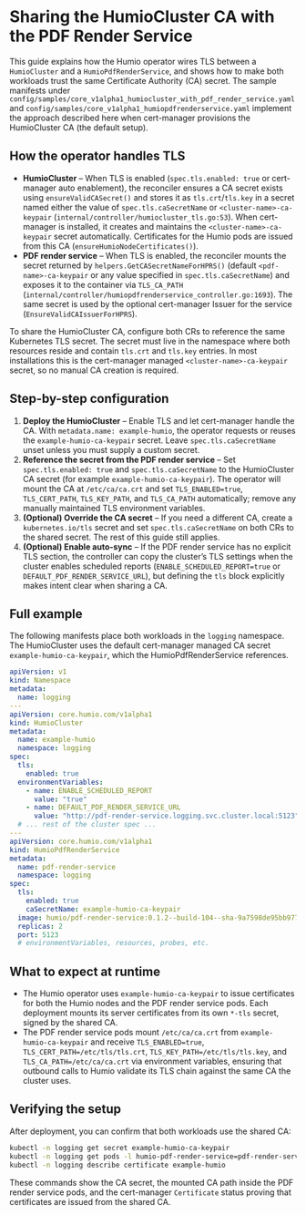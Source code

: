 # Sharing the HumioCluster CA with the PDF Render Service

This guide explains how the Humio operator wires TLS between a `HumioCluster` and a
`HumioPdfRenderService`, and shows how to make both workloads trust the same
Certificate Authority (CA) secret. The sample manifests under
`config/samples/core_v1alpha1_humiocluster_with_pdf_render_service.yaml` and
`config/samples/core_v1alpha1_humiopdfrenderservice.yaml` implement the approach
described here when cert-manager provisions the HumioCluster CA (the default setup).

## How the operator handles TLS

- **HumioCluster** – When TLS is enabled (`spec.tls.enabled: true` or
  cert-manager auto enablement), the reconciler ensures a CA secret exists using
  `ensureValidCASecret()` and stores it as `tls.crt`/`tls.key` in a secret named
  either the value of `spec.tls.caSecretName` or `<cluster-name>-ca-keypair`
  (`internal/controller/humiocluster_tls.go:53`). When cert-manager is installed,
  it creates and maintains the `<cluster-name>-ca-keypair` secret automatically.
  Certificates for the Humio pods are issued from this CA
  (`ensureHumioNodeCertificates()`).
- **PDF render service** – When TLS is enabled, the reconciler mounts the secret
  returned by `helpers.GetCASecretNameForHPRS()` (default `<pdf-name>-ca-keypair`
  or any value specified in `spec.tls.caSecretName`) and exposes it to the
  container via `TLS_CA_PATH` (`internal/controller/humiopdfrenderservice_controller.go:1693`).
  The same secret is used by the optional cert-manager Issuer for the service
  (`EnsureValidCAIssuerForHPRS`).

To share the HumioCluster CA, configure both CRs to reference the same
Kubernetes TLS secret. The secret must live in the namespace where both
resources reside and contain `tls.crt` and `tls.key` entries. In most
installations this is the cert-manager managed `<cluster-name>-ca-keypair`
secret, so no manual CA creation is required.

## Step-by-step configuration

1. **Deploy the HumioCluster** – Enable TLS and let cert-manager handle the CA.
   With `metadata.name: example-humio`, the operator requests or reuses the
   `example-humio-ca-keypair` secret. Leave `spec.tls.caSecretName` unset unless
   you must supply a custom secret.
2. **Reference the secret from the PDF render service** – Set
   `spec.tls.enabled: true` and `spec.tls.caSecretName` to the HumioCluster CA
   secret (for example `example-humio-ca-keypair`). The operator will mount the
   CA at `/etc/ca/ca.crt` and set `TLS_ENABLED=true`, `TLS_CERT_PATH`,
   `TLS_KEY_PATH`, and `TLS_CA_PATH` automatically; remove any manually
   maintained TLS environment variables.
3. **(Optional) Override the CA secret** – If you need a different CA, create a
   `kubernetes.io/tls` secret and set `spec.tls.caSecretName` on both CRs to the
   shared secret. The rest of this guide still applies.
4. **(Optional) Enable auto-sync** – If the PDF render service has no explicit
   TLS section, the controller can copy the cluster’s TLS settings when the
   cluster enables scheduled reports (`ENABLE_SCHEDULED_REPORT=true` or
   `DEFAULT_PDF_RENDER_SERVICE_URL`), but defining the `tls` block explicitly
   makes intent clear when sharing a CA.

## Full example

The following manifests place both workloads in the `logging` namespace. The
HumioCluster uses the default cert-manager managed CA secret
`example-humio-ca-keypair`, which the HumioPdfRenderService references.

```yaml
apiVersion: v1
kind: Namespace
metadata:
  name: logging
---
apiVersion: core.humio.com/v1alpha1
kind: HumioCluster
metadata:
  name: example-humio
  namespace: logging
spec:
  tls:
    enabled: true
  environmentVariables:
    - name: ENABLE_SCHEDULED_REPORT
      value: "true"
    - name: DEFAULT_PDF_RENDER_SERVICE_URL
      value: "http://pdf-render-service.logging.svc.cluster.local:5123"
  # ... rest of the cluster spec ...
---
apiVersion: core.humio.com/v1alpha1
kind: HumioPdfRenderService
metadata:
  name: pdf-render-service
  namespace: logging
spec:
  tls:
    enabled: true
    caSecretName: example-humio-ca-keypair
  image: humio/pdf-render-service:0.1.2--build-104--sha-9a7598de95bb9775b6f59d874c37a206713bae01
  replicas: 2
  port: 5123
  # environmentVariables, resources, probes, etc.
```

## What to expect at runtime

- The Humio operator uses `example-humio-ca-keypair` to issue certificates for both the
  Humio nodes and the PDF render service pods. Each deployment mounts its server
  certificates from its own `*-tls` secret, signed by the shared CA.
- The PDF render service pods mount `/etc/ca/ca.crt` from `example-humio-ca-keypair` and
  receive `TLS_ENABLED=true`, `TLS_CERT_PATH=/etc/tls/tls.crt`,
  `TLS_KEY_PATH=/etc/tls/tls.key`, and `TLS_CA_PATH=/etc/ca/ca.crt` via
  environment variables, ensuring that outbound calls to Humio validate its TLS
  chain against the same CA the cluster uses.

## Verifying the setup

After deployment, you can confirm that both workloads use the shared CA:

```bash
kubectl -n logging get secret example-humio-ca-keypair
kubectl -n logging get pods -l humio-pdf-render-service=pdf-render-service -o yaml | rg "/etc/ca/ca.crt"
kubectl -n logging describe certificate example-humio
```

These commands show the CA secret, the mounted CA path inside the PDF render
service pods, and the cert-manager `Certificate` status proving that certificates
are issued from the shared CA.
